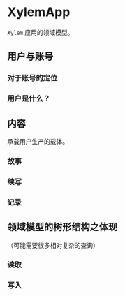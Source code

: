 # XylemApp

`Xylem` 应用的领域模型。

## 用户与账号

### 对于账号的定位

### 用户是什么？

## 内容

承载用户生产的载体。

### 故事

### 续写

### 记录

## 领域模型的树形结构之体现

（可能需要很多相对复杂的查询）

### 读取

### 写入
